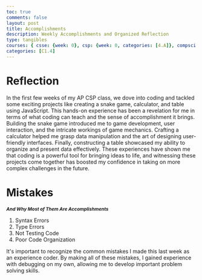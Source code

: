 ```yaml
---
toc: true
comments: false
layout: post
title: Accomplishments
description: Weekly Accomplishments and Organized Reflection
type: tangibles
courses: { csse: {week: 0}, csp: {week: 0, categories: [4.A]}, compsci: {week: 3} }
categories: [C1.4]
---
```


<DOCTYPE html>
<html>
<head>
    <style>
        /* CSS rule to italicize headers with the "italic-header" class */
        .italic-header {
            font-style: italic;
            font-size: 12px;
        }
    </style>
</head>
<body>
    <h1>Reflection</h1>
    <p>In the first few weeks of my AP CSP class, we dove into coding and tackled some exciting projects like creating a snake game, calculator, and table using JavaScript. This hands-on experience has been a revelation for me in terms of what coding can teach and the sense of accomplishment it brings. Building the snake game introduced me to game development, user interaction, and the intricate workings of game mechanics. Crafting a calculator helped me grasp data manipulation and the art of designing user-friendly interfaces. Finally, constructing a table showcased my ability to organize and present data effectively. These experiences have shown me that coding is a powerful tool for bringing ideas to life, and witnessing these projects come together has boosted my confidence in taking on more complex challenges in the future.</p>
    <h1>Mistakes</h1>
    <h2 class="italic-header"> And Why Most of Them Are Accomplishments</h2>
    <ol>
    <li>Syntax Errors</li>
    <li>Type Errors</li>
    <li>Not Testing Code</li>
    <li>Poor Code Organization</li>
    </ol>
    <p>It's important to recognize the common mistakes I made this last week as an experience coder. By making all of these mistakes, I gained experience with debugging on my own, allowing me to develop important problem solving skills.</p>
</body>
</html>
